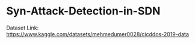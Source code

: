 # Syn-Attack-Detection-in-SDN

Dataset Link: https://www.kaggle.com/datasets/mehmedumer0028/cicddos-2019-data
